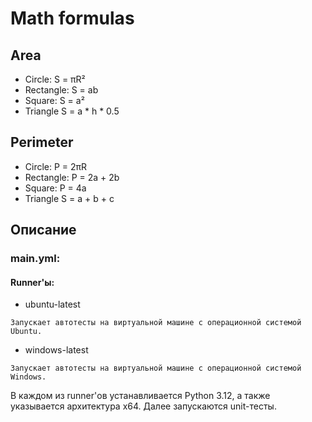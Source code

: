 # Math formulas
## Area
- Circle: S = πR²
- Rectangle: S = ab
- Square: S = a²
- Triangle S = a * h * 0.5
## Perimeter
- Circle: P = 2πR
- Rectangle: P = 2a + 2b
- Square: P = 4a
- Triangle S = a + b + c

## Описание 

### main.yml:
#### Runner'ы:
- ubuntu-latest
```angular2html
Запускает автотесты на виртуальной машине с операционной системой Ubuntu. 
```

- windows-latest
```angular2html
Запускает автотесты на виртуальной машине с операционной системой Windows. 
```
 
В каждом из runner'ов устанавливается Python 3.12, а также указывается архитектура x64. Далее запускаются unit-тесты.